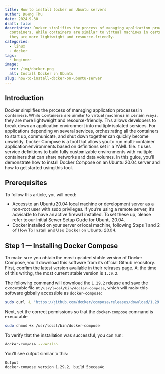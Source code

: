 ```yaml
---
title: How to install Docker on Ubuntu servers
author: Duong Thu
date: 2024-9-30
draft: false
description: Docker simplifies the process of managing application processes in
  containers. While containers are similar to virtual machines in certain ways,
  they are more lightweight and resource-friendly.
categories:
  - linux
  - docker
tags:
  - beginner
image:
  src: /img/docker.png
  alt: Install Docker on Ubuntu
slug: how-to-install-docker-on-ubuntu-server
---
```


## Introduction

Docker simplifies the process of managing application processes in containers. While containers are similar to virtual machines in certain ways, they are more lightweight and resource-friendly. This allows developers to break down an application environment into multiple isolated services. For applications depending on several services, orchestrating all the containers to start up, communicate, and shut down together can quickly become unwieldy. Docker Compose is a tool that allows you to run multi-container application environments based on definitions set in a YAML file. It uses service definitions to build fully customizable environments with multiple containers that can share networks and data volumes. In this guide, you’ll demonstrate how to install Docker Compose on an Ubuntu 20.04 server and how to get started using this tool.

## Prerequisites

To follow this article, you will need:

- Access to an Ubuntu 20.04 local machine or development server as a non-root user with sudo privileges. If you’re using a remote server, it’s advisable to have an active firewall installed. To set these up, please refer to our Initial Server Setup Guide for Ubuntu 20.04.
- Docker installed on your server or local machine, following Steps 1 and 2 of How To Install and Use Docker on Ubuntu 20.04.

## Step 1 — Installing Docker Compose

To make sure you obtain the most updated stable version of Docker Compose, you’ll download this software from its official Github repository. First, confirm the latest version available in their releases page. At the time of this writing, the most current stable version is `1.29.2`.

The following command will download the `1.29.2` release and save the executable file at `/usr/local/bin/docker-compose`, which will make this software globally accessible as `docker-compose`:

```bash
sudo curl -L "https://github.com/docker/compose/releases/download/1.29.2/docker-compose-$(uname -s)-$(uname -m)" -o /usr/local/bin/docker-compose
```

Next, set the correct permissions so that the `docker-compose` command is executable:

```bash
sudo chmod +x /usr/local/bin/docker-compose
```

To verify that the installation was successful, you can run:

```bash
docker-compose --version
```

You’ll see output similar to this:

```text
Output
docker-compose version 1.29.2, build 5becea4c
```
